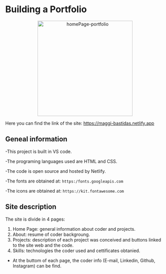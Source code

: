 # Building a Portfolio

<p align="center">
  <img src="https://s3.amazonaws.com/shecodesio-production/uploads/files/000/029/917/original/homepage-portfolio.png?1648048236"
        alt="homePage-portfolio" alt="Edit Building Page (screenshot)" height="300"
</p>
  
Here you can find the link of the site: https://maggi-bastidas.netlify.app

## Geneal information
-This project is built in VS code.

-The programing languages used are HTML and CSS.

-The code is open source and hosted by Netlify.

-The fonts are obtained at: `https:/fonts.googleapis.com`

-The icons are obtained at: `https://kit.fontawesome.com`


## Site description
The site is divide in 4 pages: 
1. Home Page: general information about coder and projects.
2. About: resume of coder backgroung.
3. Projects: description of each project was conceived and buttons linked to the site web and the code.
4. Skills: technologies the coder used and cettificates obtanied. 

* At the buttom of each page, the coder info (E-mail, Linkedin, Github, Instagram) can be find.



